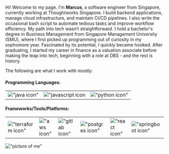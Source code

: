 Hi! Welcome to my page. I’m **Marcus**, a software engineer from Singapore, currently working at Thoughtworks Singapore. I build backend applications, manage cloud infrastructure, and maintain CI/CD pipelines. I also write the occasional bash script to automate tedious tasks and improve workflow efficiency. My path into tech wasn’t straightforward. I hold a bachelor's degree in Business Management from Singapore Management University (SMU), where I first picked up programming out of curiosity in my sophomore year. Fascinated by its potential, I quickly became hooked. After graduating, I started my career in finance as a valuation associate before making the leap into tech, beginning with a role at DBS - and the rest is history.

The following are what I work with mostly:

#### Programming Languages:
|       |       |        |
| ----- | ----- | ------ |
| !["java icon"](/assets/icons8-java-48.png) | !["javascript icon](/assets/icons8-javascript-48.png) | !["python icon"](/assets/icons8-python-48.png) |

#### Frameworks/Tools/Platforms:
|       |       |        |       |       |       |
| ----- | ----- | ------ | ----- | ----- | ----- |
| !["terraform icon"](/assets/icons8-terraform-48.png) | !["aws icon"](/assets/icons8-aws-48.png) | !["gitlab icon"](/assets/icons8-gitlab-48.png) | !["postgres icon"](/assets/icons8-postgres-48.png) | !["react icon"](/assets/icons8-react-48.png) | !["springboot icon"](/assets/icons8-spring-boot-48.png) |

!["picture of me"](/assets/about-me-photo.png "This is me 😊")